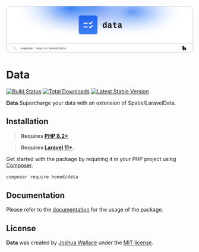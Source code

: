 <a href="https://honed.dev/data">
    <picture>
        <source media="(prefers-color-scheme: dark)" srcset="art/header-dark.png">
        <img alt="" src="art/header-light.png">
    </picture>
</a>

# Data

<p>
    <a href="https://github.com/honedlabs/data/actions"><img src="https://github.com/honedlabs/data/actions/workflows/tests.yml/badge.svg" alt="Build Status"></a>
    <a href="https://packagist.org/packages/honed/data"><img src="https://img.shields.io/packagist/dt/honed/data" alt="Total Downloads"></a>
    <a href="https://packagist.org/packages/honed/data"><img src="https://img.shields.io/packagist/v/honed/data" alt="Latest Stable Version"></a>
</p>

**Data** Supercharge your data with an extension of Spatie/LaravelData.

## Installation

> **Requires [PHP 8.2+](https://php.net/releases/)**

> **Requires [Laravel 11+](https://laravel.com/docs/releases).**

Get started with the package by requiring it in your PHP project using [Composer](https://getcomposer.org/).

```bash
composer require honed/data
```

## Documentation

Please refer to the [documentation](https://honed.dev/data) for the usage of the package.

## License

**Data** was created by [Joshua Wallace](https://joshua-wallace.com) under the [MIT license](https://opensource.org/licenses/MIT).